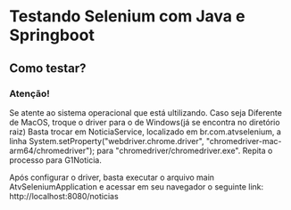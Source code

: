 # Testando Selenium com Java e Springboot

## Como testar?
### Atenção!
 Se atente ao sistema operacional que está ultilizando. Caso seja Diferente de MacOS, troque o driver para o de Windows(já se encontra no diretório raiz)
 Basta trocar em NoticiaService, localizado em br.com.atvselenium, a linha  System.setProperty("webdriver.chrome.driver", "chromedriver-mac-arm64/chromedriver"); para   "chromedriver/chromedriver.exe".
 Repita o processo para G1Noticia.

 Após configurar o driver, basta executar o arquivo main AtvSeleniumApplication e acessar em seu navegador o seguinte link:
 http://localhost:8080/noticias
 
